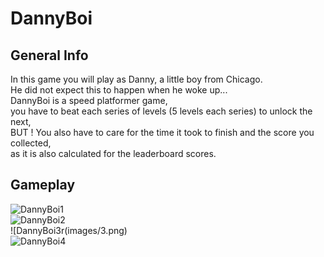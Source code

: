 # DannyBoi
  
## General Info  
  In this game you will play as Danny, a little boy from Chicago.   
He did not expect this to happen when he woke up...  
DannyBoi is a speed platformer game,   
you have to beat each series of levels (5 levels each series) to unlock the next,  
BUT !  You also have to care for the time it took to finish and the score you collected,  
as it is also calculated for the leaderboard scores.  
  
 ## Gameplay   
   
![DannyBoi1](images/1.png)  
![DannyBoi2](images/2.png)  
![DannyBoi3r(images/3.png)  
![DannyBoi4](images/4.png)  
